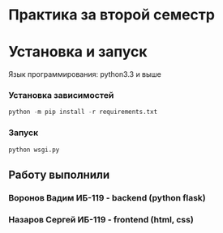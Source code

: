 # Практика за второй семестр
# Установка и запуск
Язык программирования: python3.3 и выше
### Установка зависимостей
```python
python -m pip install -r requirements.txt
```
### Запуск
```python
python wsgi.py
```

## Работу выполнили
### Воронов Вадим ИБ-119 - backend (python flask)
### Назаров Сергей ИБ-119 - frontend (html, css)
